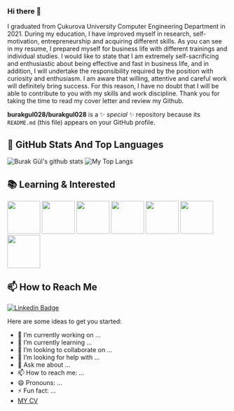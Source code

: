 ### Hi there 👋

I graduated from Çukurova University Computer Engineering Department in 2021. During my education, I have improved myself in research, self-motivation, entrepreneurship and acquiring different skills. As you can see in my resume, I prepared myself for business life with different trainings and individual studies. I would like to state that I am extremely self-sacrificing and enthusiastic about being effective and fast in business life, and in addition, I will undertake the responsibility required by the position with curiosity and enthusiasm. I am aware that willing, attentive and careful work will definitely bring success. For this reason, I have no doubt that I will be able to contribute to you with my skills and work discipline. Thank you for taking the time to read my cover letter and review my Github.

**burakgul028/burakgul028** is a ✨ _special_ ✨ repository because its `README.md` (this file) appears on your GitHub profile.

## 📌 GitHub Stats And Top Languages
<p float="center">
  <img  src="https://github-readme-stats.vercel.app/api?username=burakgul028&show_icons=true&count_private=true&hide=contribs,issues" alt="Burak Gül's github stats" />
  <img  src="https://github-readme-stats.vercel.app/api/top-langs/?username=burakgul028&layout=compact&hide=html,css" alt="My Top Langs" />
</p>

## 📚 Learning & Interested

<code><img height="75" src="https://www.vectorlogo.zone/logos/java/java-ar21.svg"></code>
<code><img height="75" src="https://www.vectorlogo.zone/logos/w3_html5/w3_html5-ar21.svg"></code>
<code><img height="75" src="https://www.vectorlogo.zone/logos/w3_css/w3_css-ar21.svg"></code>
<code><img height="75" src="https://www.vectorlogo.zone/logos/javascript/javascript-horizontal.svg"></code>
<code><img height="75" src="https://www.vectorlogo.zone/logos/dotnet/dotnet-horizontal.svg"></code>
<code><img height="75" src="https://www.vectorlogo.zone/logos/r-project/r-project-ar21.svg"></code>
<code><img height="75" src="https://www.vectorlogo.zone/logos/git-scm/git-scm-ar21.svg"></code>

## 📫 How to Reach Me


[![Linkedin Badge](https://img.shields.io/badge/burakgul2010-follow%20on%20linkedin-blue?style=for-the-badge&logo=linkedin)](https://www.linkedin.com/in/burakgul2010/)

Here are some ideas to get you started:

- 🔭 I’m currently working on ...
- 🌱 I’m currently learning ...
- 👯 I’m looking to collaborate on ...
- 🤔 I’m looking for help with ...
- 💬 Ask me about ...
- 📫 How to reach me: ...
- 😄 Pronouns: ...
- ⚡ Fun fact: ...
- [MY CV](https://github.com/burakgul028/burakgul028/blob/main/burakgul_cv.pdf)
